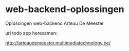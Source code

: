 # web-backend-oplossingen
Oplossingen web-backend Arteau De Meester

url todo app herexamen:

http://arteaudemeester.multimediatechnology.be/
